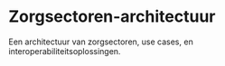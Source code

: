 # Zorgsectoren-architectuur
Een architectuur van zorgsectoren, use cases, en interoperabiliteitsoplossingen.
